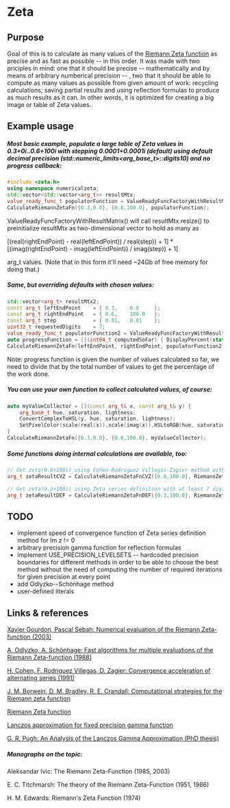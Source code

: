# Zeta
## Purpose
Goal of this is to calculate as many values of the [Riemann Zeta function](https://en.wikipedia.org/wiki/Riemann_zeta_function) as precise and as fast as possible -- in this order. It was made with two priciples in mind: one that it should be precise -- mathematically and by means of arbitrary numberical precision -- , two that it should be able to compute as many values as possible from given amount of work: recycling calculations, saving partial results and using reflection formulas to produce as much results as it can. In other words, it is optimized for creating a big image or table of Zeta values.

## Example usage

##### Most basic example, populate a large table of Zeta values in 0.3+0i..0.6+100i with stepping 0.0001+0.0001i (default) using default decimal precision (std::numeric_limits<arg_base_t>::digits10) and no progress callback:
```c++
#include <zeta.h>
using namespace numericalzeta;
std::vector<std::vector<arg_t>> resultMtx;
value_ready_func_t populatorFunction = ValueReadyFuncFactoryWithResultMatrix({0.3,0.0}, {0.6,100.0}, resultMtx);
CalculateRiemannZetaFn({0.3,0.0}, {0.6,100.0}, populatorFunction);
```
ValueReadyFuncFactoryWithResultMatrix() will call resultMtx.resize() to preinitialize resultMtx as two-dimensional vector to hold as many as 

[(real(rightEndPoint) - real(leftEndPoint)) / real(step)) + 1] * [(imag(rightEndPoint) - imag(leftEndPoint)) / imag(step)) + 1]

arg_t values. (Note that in this form it'll need ~24Gb of free memory for doing that.)

##### Same, but overriding defaults with chosen values:
```c++
std::vector<arg_t> resultMtx2;
const arg_t leftEndPoint	= {	0.3,	0.0		};
const arg_t rightEndPoint	= {	0.6,	100.0	};
const arg_t step			= { 0.01,	0.01 	};
uint32_t requestedDigits	= 7;
value_ready_func_t populatorFunction2 = ValueReadyFuncFactoryWithResultMatrix(leftEndPoint, rightEndPoint, resultMtx2, step);
auto progressFunction = [](int64_t computedSoFar) { DisplayPercent(static_cast<float>(computedSoFar)/resultMtx2.size() * 100); }
CalculateRiemannZetaFn(leftEndPoint, rightEndPoint, populatorFunction2, step, requestedDigits, progressFunction);
```
Note: progress function is given the number of values calculated so far, we need to divide that by the total number of values to get the percentage of the work done.

##### You can use your own function to collect calculated values, of course:
```c++
auto myValueCollector = [](const arg_t& x, const arg_t& y) { 
	arg_base_t hue, saturation, lightness;
	ConvertComplexToHSL(y, hue, saturation, lightness);
	SetPixelColor(scale(real(x)),scale(imag(x)),HSLtoRGB(hue, saturation, lightness));
}
CalculateRiemannZetaFn({0.3,0.0}, {0.6,100.0}, myValueCollector);
```
##### Some functions doing internal calculations are available, too:
```c++
// Get zeta(0.6+100i) using Cohen-Rodriguez Villegas-Zagier method with at least 8 digits precision
arg_t zetaResultCVZ = CalculateRiemannZetaFnCVZ({0.6,100.0}, RiemannZetaFnCVZitrsNeeded({0.6,100.0},8));

// Get zeta(0.3+100i) using Zeta series definition with at least 7 digits precision
arg_t zetaResultDEF = CalculateRiemannZetaFnDEF({0.3,100.0}, RiemannZetaFnCVZitrsNeeded({0.3,100.0},7));
```

## TODO
- implement speed of convergence function of Zeta series definition method for Im z != 0
- arbitrary precision gamma function for reflection formulas
- implement USE_PRECISION_LEVELSETS -- hardcoded precision boundaries for different methods in order to be able to choose the best method without the need of computing the number of required iterations for given precision at every point
- add Odlyzko--Schönhage method
- user-defined literals

## Links & references

[Xavier Gourdon, Pascal Sebah: Numerical evaluation of the Riemann Zeta-function (2003)](http://numbers.computation.free.fr/Constants/Miscellaneous/zetaevaluations.pdf)

[A. Odlyzko, A. Schönhage: Fast algorithms for multiple evaluations of the Riemann Zeta-function (1988)](http://www.dtc.umn.edu/~odlyzko/doc/arch/fast.zeta.eval.pdf)

[H. Cohen, F. Rodriguez Villegas, D. Zagier: Convergence acceleration of alternating series (1991)](https://people.mpim-bonn.mpg.de/zagier/files/exp-math-9/fulltext.pdf)

[J. M. Borwein, D. M. Bradley, R. E. Crandall: Computational strategies for the Riemann zeta function](https://cr.yp.to/bib/2000/borwein.pdf)

[Riemann Zeta function](https://en.wikipedia.org/wiki/Riemann_zeta_function)

[Lanczos approximation for fixed precision gamma function](https://en.wikipedia.org/wiki/Lanczos_approximation)

[G. R. Pugh: An Analysis of the Lanczos Gamma Approximation (PhD thesis)](https://web.viu.ca/pughg/phdThesis/phdThesis.pdf)

##### Monographs on the topic:

Aleksandar Ivic: The Riemann Zeta-Function (1985, 2003)

E. C. Titchmarsh: The theory of the Riemann Zeta-Function (1951, 1986)

H. M. Edwards: Riemann's Zeta Function (1974)

